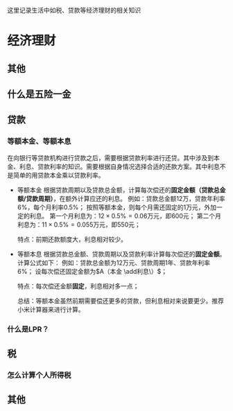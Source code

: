 这里记录生活中如税、贷款等经济理财的相关知识

# 经济理财

## 其他
##  什么是五险一金

###  


## 贷款
### 等额本金、等额本息
在向银行等贷款机构进行贷款之后，需要根据贷款利率进行还贷。其中涉及到本金、利息、贷款利率的知识。需要根据自身情况选择合适的还款方案。其中利息不是简单的用贷款本金乘以贷款利率。

* 等额本金
  根据贷款周期以及贷款总金额，计算每次偿还的**固定金额（贷款总金额/贷款周期）**，在额外计算应还的利息。
  例如：贷款总金额12万，贷款年利率6%，每个月利率0.5%；
  按照等额本金，则每个月需还固定的1万元，外加一定的利息。
  第一个月利息为：$12 \times 0.5\%  =0.06$万元，即600元；
  第二个月利息为：$11 \times 0.5\% = 0.055$万元，即550元；

  特点：前期还款额度大，利息相对较少。
  
* 等额本息
  根据贷款总金额、贷款周期以及贷款利率计算每次偿还的**固定金额**。
  计算公式如下：
例如：贷款总金额为12万元、贷款周期1年、贷款年利率6%；
设每次偿还固定金额为$A（本金 \add利息\）$；


  特点：每次偿还金额**固定**，利息相对多一点；

  总结：等额本金虽然前期需要偿还更多的贷款，但利息相对来说要更少。推荐小米计算器来进行计算。


### 什么是LPR？

## 税
### 怎么计算个人所得税


## 其他


